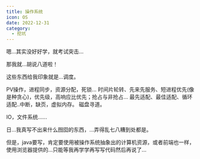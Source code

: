 ```yaml
---
title: 操作系统
icon: OS
date: 2022-12-31
category:
  - 挖坑
---
```


嗯...其实没好好学，就考试突击...

那我就...胡说八道啦！

这些东西给我印象就是...调度。

PV操作，进程同步，资源分配，死锁...
时间片轮转、先来先服务、短进程优先(像是种贪心)，优先级，高响应比优先；抢占与非抢占...
最先适配、最佳适配、循环适配..中断，缺页，虚拟内存。
磁盘寻道。

IO，文件系统......

日...我真写不出来什么囫囵的东西，...弄得乱七八糟到处都是。

但是，java要写，肯定要使用被操作系统抽象出的计算机资源，或者前端也一样，使用浏览器提供的...只能等我再学学再写写代码然后再说了...
